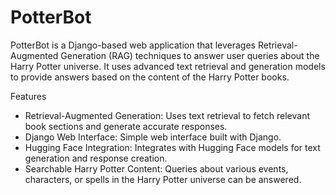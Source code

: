 # PotterBot

PotterBot is a Django-based web application that leverages Retrieval-Augmented Generation (RAG) techniques to answer user queries about the Harry Potter universe. It uses advanced text retrieval and generation models to provide answers based on the content of the Harry Potter books.

Features
- Retrieval-Augmented Generation: Uses text retrieval to fetch relevant book sections and generate accurate responses.
- Django Web Interface: Simple web interface built with Django.
- Hugging Face Integration: Integrates with Hugging Face models for text generation and response creation.
- Searchable Harry Potter Content: Queries about various events, characters, or spells in the Harry Potter universe can be answered.
